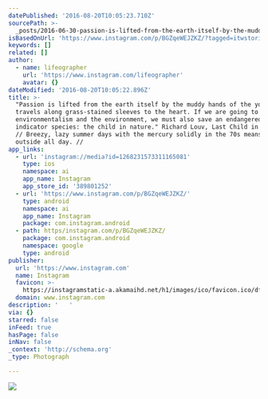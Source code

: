 ```yaml
---
datePublished: '2016-08-20T10:05:23.710Z'
sourcePath: >-
  _posts/2016-06-30-passion-is-lifted-from-the-earth-itself-by-the-muddy-hands.md
isBasedOnUrl: 'https://www.instagram.com/p/BGZqeWEJZKZ/?tagged=itwstories'
keywords: []
related: []
author:
  - name: lifeographer
    url: 'https://www.instagram.com/lifeographer'
    avatar: {}
dateModified: '2016-08-20T10:05:22.896Z'
title: >-
  "Passion is lifted from the earth itself by the muddy hands of the young; it
  travels along grass-stained sleeves to the heart. If we are going to save
  environmentalism and the environment, we must also save an endangered
  indicator species: the child in nature." Richard Louv, Last Child in the Woods
  // Breezy, lazy summer days with the mercury solidly in the 70s means it's
  outside all day. // 
app_links:
  - url: 'instagram://media?id=1268231573311165081'
    type: ios
    namespace: ai
    app_name: Instagram
    app_store_id: '389801252'
  - url: 'https://www.instagram.com/p/BGZqeWEJZKZ/'
    type: android
    namespace: ai
    app_name: Instagram
    package: com.instagram.android
  - path: https/instagram.com/p/BGZqeWEJZKZ/
    package: com.instagram.android
    namespace: google
    type: android
publisher:
  url: 'https://www.instagram.com'
  name: Instagram
  favicon: >-
    https://instagramstatic-a.akamaihd.net/h1/images/ico/favicon.ico/dfa85bb1fd63.ico
  domain: www.instagram.com
description: '   '
via: {}
starred: false
inFeed: true
hasPage: false
inNav: false
_context: 'http://schema.org'
_type: Photograph

---
```

![   ](https://imgflo.herokuapp.com/graph/vahj1ThiexotieMo/b33e6c09f0efd3879147ea7197aab5f1/noop.jpg?input=https%3A%2F%2Fscontent.cdninstagram.com%2Ft51.2885-15%2Fs640x640%2Fsh0.08%2Fe35%2F13423428_288609858144380_1877372651_n.jpg%3Fig_cache_key%3DMTI2ODIzMTU3MzMxMTE2NTA4MQ%253D%253D.2)
